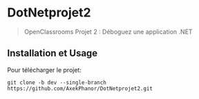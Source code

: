 # DotNetprojet2
> OpenClassrooms
> Projet 2 : Déboguez une application .NET


## Installation et Usage

Pour télécharger le projet:
```
git clone -b dev --single-branch https://github.com/AxekPhanor/DotNetprojet2.git
```
